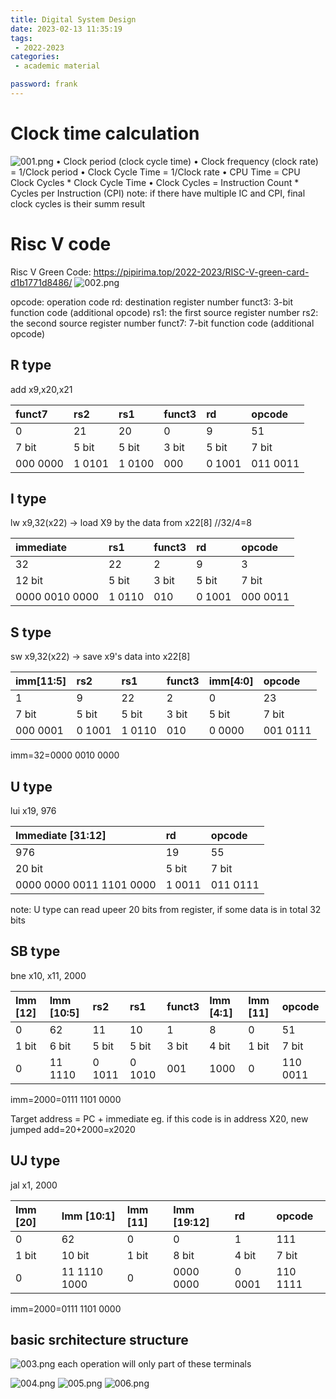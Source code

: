 ```yaml
---
title: Digital System Design
date: 2023-02-13 11:35:19
tags:
 - 2022-2023
categories: 
 - academic material

password: frank
---
```


# Clock time calculation
![001.png](001.png)
• Clock period (clock cycle time)
• Clock frequency (clock rate) = 1/Clock period
• Clock Cycle Time = 1/Clock rate
• CPU Time = CPU Clock Cycles * Clock Cycle Time
• Clock Cycles = Instruction Count * Cycles per Instruction (CPI)
note: if there have multiple IC and CPI, final clock cycles is their summ result

# Risc V code
Risc V Green Code: https://pipirima.top/2022-2023/RISC-V-green-card-d1b1771d8486/
![002.png](002.png)

opcode: operation code
rd: destination register number
funct3: 3-bit function code (additional opcode)
rs1: the first source register number
rs2: the second source register number
funct7: 7-bit function code (additional opcode)

## R type
add x9,x20,x21

|funct7|rs2|rs1|funct3|rd|opcode|
|:----|:----|:----|:----|:----|:----|
|0|21|20|0|9|51|
|7 bit|5 bit|5 bit|3 bit|5 bit|7 bit|
|000 0000|1 0101|1 0100|000|0 1001|011 0011|

## I type
lw x9,32(x22) -> load X9 by the data from x22[8] //32/4=8

|immediate|rs1|funct3|rd|opcode|
|:----|:----|:----|:----|:----|
|32|22|2|9|3|
|12 bit|5 bit|3 bit|5 bit|7 bit|
|0000 0010 0000|1 0110|010|0 1001|000 0011|

## S type
sw x9,32(x22) -> save x9's data into x22[8]

|imm[11:5]|rs2|rs1|funct3|imm[4:0]|opcode|
|:----|:----|:----|:----|:----|:----|
|1|9|22|2|0|23|
|7 bit|5 bit|5 bit|3 bit|5 bit|7 bit|
|000 0001|0 1001|1 0110|010|0 0000|001 0111|

imm=32=0000 0010 0000

## U type
lui x19, 976 

|Immediate [31:12]|rd|opcode|
|:----|:----|:----|
|976|19|55|
|20 bit|5 bit|7 bit|
|0000 0000 0011 1101 0000|1 0011|011 0111|

note: U type can read upeer 20 bits from register, if some data is in total 32 bits

## SB type
bne x10, x11, 2000

|Imm [12]|Imm [10:5]|rs2|rs1|funct3|Imm [4:1]|Imm [11]|opcode|
|:----|:----|:----|:----|:----|:----|:----|:----|
|0|62|11|10|1|8|0|51|
|1 bit|6 bit|5 bit|5 bit|3 bit|4 bit|1 bit|7 bit|
|0|11 1110|0 1011|0 1010|001|1000|0|110 0011|

imm=2000=0111 1101 0000

Target address = PC + immediate
eg. if this code is in address X20, new jumped add=20+2000=x2020

## UJ type
jal x1, 2000

|Imm [20]|Imm [10:1]|Imm [11]|Imm [19:12]|rd|opcode|
|:----|:----|:----|:----|:----|:----|
|0|62|0|0|1|111|
|1 bit|10 bit|1 bit|8 bit|4 bit|7 bit|
|0|11 1110 1000|0|0000 0000|0 0001|110 1111|

imm=2000=0111 1101 0000

## basic srchitecture structure
![003.png](003.png)
each operation will only part of these terminals

![004.png](004.png)
![005.png](005.png)
![006.png](006.png)